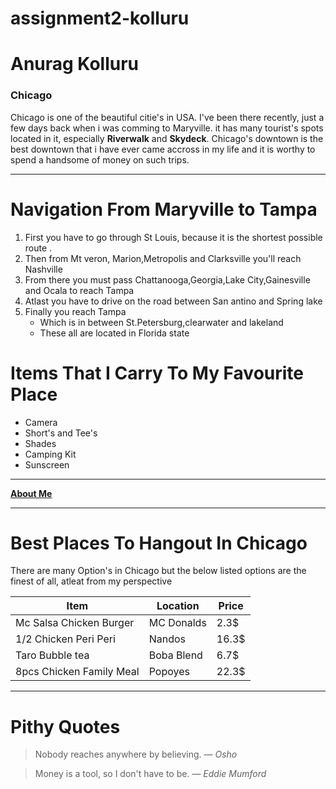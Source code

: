 # assignment2-kolluru

# Anurag Kolluru

### Chicago

Chicago is one of the beautiful citie's in USA. I've been there recently, just a few days back when i was comming to Maryville. it has many tourist's spots located in it, especially **Riverwalk** and **Skydeck**. Chicago's downtown is the best downtown that i have ever came accross in my life and it is worthy to spend a handsome of money on such trips.

***

# Navigation From Maryville to Tampa

1. First you have to go through St Louis, because it is the shortest possible route .
2. Then from Mt veron, Marion,Metropolis and Clarksville you'll reach Nashville
3. From there you must pass Chattanooga,Georgia,Lake City,Gainesville and Ocala to reach Tampa
4. Atlast you have to drive on the road between San antino and Spring lake
5. Finally you reach Tampa 
    * Which is in between St.Petersburg,clearwater and lakeland
    * These all are located in Florida state

# Items That I Carry To My Favourite Place

* Camera
* Short's and Tee's
* Shades
* Camping Kit
* Sunscreen

---

**[About Me](AboutMe.md)**

---

# Best Places To Hangout In Chicago

There are many Option's in Chicago but the below listed options are the finest of all, atleat from my perspective

| Item  | Location  | Price  |      
|---|---|---|
| Mc Salsa Chicken Burger  | MC Donalds  | 2.3$  |      
| 1/2 Chicken Peri Peri  | Nandos  | 16.3$  |      
| Taro Bubble tea  | Boba Blend  | 6.7$  |      
| 8pcs Chicken Family Meal  | Popoyes  | 22.3$  |

***

# Pithy Quotes

>Nobody reaches anywhere by believing.
― *Osho*

>Money is a tool, so I don't have to be.
― *Eddie Mumford*
